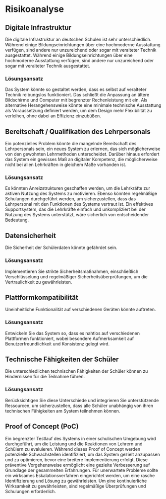 # Risikoanalyse
## Digitale Infrastruktur
Die digitale Infrastruktur an deutschen Schulen ist sehr unterschiedlich. Während einige Bildungseinrichtungen über eine hochmoderne Ausstattung verfügen, sind andere nur unzureichend oder sogar mit veralteter Technik ausgestattet. Während einige Bildungseinrichtungen über eine hochmoderne Ausstattung verfügen, sind andere nur unzureichend oder sogar mit veralteter Technik ausgestattet.
### Lösungsansatz
Das System könnte so gestaltet werden, dass es selbst auf veralteter Technik reibungslos funktioniert. Das schließt die Anpassung an ältere Bildschirme und Computer mit begrenzter Rechenleistung mit ein. Als alternative Herangehensweise könnte eine minimale technische Ausstattung als Voraussetzung definiert werden, um dem Design mehr Flexibilität zu verleihen, ohne dabei an Effizienz einzubüßen.
## Bereitschaft / Qualifikation des Lehrpersonals
Ein potenzielles Problem könnte die mangelnde Bereitschaft des Lehrpersonals sein, ein neues System zu erlernen, das sich möglicherweise von den gewohnten Lehrmethoden unterscheidet. Darüber hinaus erfordert das System ein gewisses Maß an digitaler Kompetenz, die möglicherweise nicht bei allen Lehrkräften in gleichem Maße vorhanden ist.
### Lösungsansatz
Es könnten Anreizstrukturen geschaffen werden, um die Lehrkräfte zur aktiven Nutzung des Systems zu motivieren. Ebenso könnten regelmäßige Schulungen durchgeführt werden, um sicherzustellen, dass das Lehrpersonal mit den Funktionen des Systems vertraut ist. Ein effektives Supportsystem, das die Lehrkräfte einfach und unkompliziert bei der Nutzung des Systems unterstützt, wäre sicherlich von entscheidender Bedeutung.
## Datensicherheit
Die Sicherheit der Schülerdaten könnte gefährdet sein.
### Lösungsansatz
Implementieren Sie strikte Sicherheitsmaßnahmen, einschließlich Verschlüsselung und regelmäßiger Sicherheitsüberprüfungen, um die Vertraulichkeit zu gewährleisten.
## Plattformkompatibilität
Uneinheitliche Funktionalität auf verschiedenen Geräten könnte auftreten.
### Lösungsansatz
Entwickeln Sie das System so, dass es nahtlos auf verschiedenen Plattformen funktioniert, wobei besondere Aufmerksamkeit auf Benutzerfreundlichkeit und Konsistenz gelegt wird.
## Technische Fähigkeiten der Schüler
Die unterschiedlichen technischen Fähigkeiten der Schüler können zu Hindernissen für die Teilnahme führen.
### Lösungsansatz
Berücksichtigen Sie diese Unterschiede und integrieren Sie unterstützende Ressourcen, um sicherzustellen, dass alle Schüler unabhängig von ihren technischen Fähigkeiten am System teilnehmen können.
## Proof of Concept (PoC)
Ein begrenzter Testlauf des Systems in einer schulischen Umgebung wird durchgeführt, um die Leistung und die Reaktionen von Lehrern und Schülern zu evaluieren. Während dieses Proof of Concept werden potenzielle Schwachstellen identifiziert, um das System gezielt anzupassen und zu optimieren, bevor eine breitere Implementierung erfolgt. Diese präventive Vorgehensweise ermöglicht eine gezielte Verbesserung auf Grundlage der gesammelten Erfahrungen. Für unerwartete Probleme sollte ein wirksames Eskalationsverfahren eingerichtet werden, um eine rasche Identifizierung und Lösung zu gewährleisten. Um eine kontinuierliche Wirksamkeit zu gewährleisten, sind regelmäßige Überprüfungen und Schulungen erforderlich.
